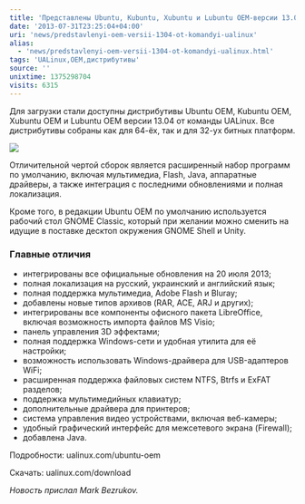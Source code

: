 ```yaml
---
title: 'Представлены Ubuntu, Kubuntu, Xubuntu и Lubuntu OEM-версии 13.04 от команды UALinux'
date: '2013-07-31T23:25:04+04:00'
uri: 'news/predstavlenyi-oem-versii-1304-ot-komandyi-ualinux'
alias: 
  - 'news/predstavlenyi-oem-versii-1304-ot-komandyi-ualinux.html'
tags: 'UALinux,OEM,дистрибутивы'
source: ''
unixtime: 1375298704
visits: 6315
---
```

Для загрузки стали доступны дистрибутивы Ubuntu OEM, Kubuntu OEM, Xubuntu OEM и Lubuntu OEM версии 13.04 от команды UALinux. Все дистрибутивы собраны как для 64-ёх, так и для 32-ух битных платформ.

[![](img/2013/07/31/23-00/ubuntu-1304-oem-gnome3classic-9411396636-o.jpg)](img/2013/07/31/23-00/ubuntu-1304-oem-gnome3classic-9411396636-o.jpg)

Отличительной чертой сборок является расширенный набор программ по умолчанию, включая мультимедиа, Flash, Java, аппаратные драйверы, а также интеграция с последними обновлениями и полная локализация.

Кроме того, в редакции Ubuntu OEM по умолчанию используется рабочий стол GNOME Classic, который при желании можно сменить на идущие в поставке десктоп окружения GNOME Shell и Unity.

### Главные отличия

*   интегрированы все официальные обновления на 20 июля 2013;
*   полная локализация на русский, украинский и английский язык;
*   полная поддержка мультимедиа, Adobe Flash и Bluray;
*   добавлены новые типов архивов (RAR, ACE, ARJ и других);
*   интегрированы все компоненты офисного пакета LibreOffice, включая возможность импорта файлов MS Visio;
*   панель управления 3D эффектами;
*   полная поддержка Windows-сети и удобная утилита для её настройки;
*   возможность использовать Windows-драйвера для USB-адаптеров WiFi;
*   расширенная поддержка файловых систем NTFS, Btrfs и ExFAT разделов;
*   поддержка мультимедийных клавиатур;
*   дополнительные драйвера для принтеров;
*   система управления видео устройствами, включая веб-камеры;
*   удобный графический интерфейс для межсетевого экрана (Firewall);
*   добавлена Java.

Подробности: ualinux.com/ubuntu-oem

Скачать: ualinux.com/download

*Новость прислал Mark Bezrukov.*
